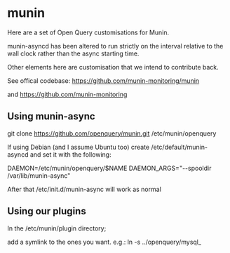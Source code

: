 munin
=====

Here are a set of Open Query customisations for Munin.


munin-asyncd has been altered to run strictly on the interval relative to the
wall clock rather than the async starting time.

Other elements here are customisation that we intend to contribute back.

See offical codebase:
https://github.com/munin-monitoring/munin

and https://github.com/munin-monitoring


Using munin-async
-----------------

git clone https://github.com/openquery/munin.git /etc/munin/openquery

If using Debian (and I assume Ubuntu too)
create /etc/default/munin-asyncd and set it with the following:

DAEMON=/etc/munin/openquery/$NAME
DAEMON_ARGS="--spooldir /var/lib/munin-async"

After that /etc/init.d/munin-async will work as normal

Using our plugins
-----------------

In the /etc/munin/plugin directory;

add a symlink to the ones you want.
e.g.:
ln -s ../openquery/mysql_


